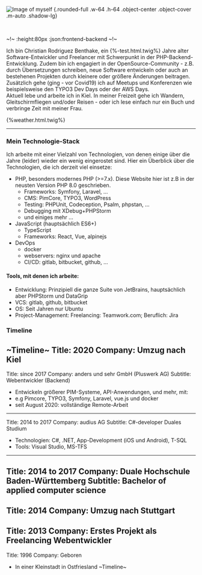 ![Image of myself](build/images/IMG_5233.JPG) {.rounded-full .w-64 .h-64 .object-center .object-cover .m-auto .shadow-lg}

<br />

~!~
:height:80px
:json:frontend-backend
~!~

Ich bin Christian Rodriguez Benthake, ein {%-test.html.twig%} Jahre alter Software-Entwickler und Freelancer mit Schwerpunkt in der PHP-Backend-Entwicklung.
Zudem bin ich engagiert in der OpenSource-Community - z.B. durch Übersetzungen schreiben, neue Software entwickeln oder auch an bestehenen Projekten durch kleinere oder größere Änderungen beitragen.
Zusätzlich gehe (ging - vor Covid19) ich auf Meetups und Konferenzen wie beispielsweise den TYPO3 Dev Days oder der AWS Days.  
Aktuell lebe und arbeite ich in Kiel. In meiner Freizeit gehe ich Wandern, Gleitschirmfliegen und/oder Reisen - oder ich lese einfach nur ein Buch und verbringe Zeit mit meiner Frau.
<br />

{%weather.html.twig%}

--------------------------------

### Mein Technologie-Stack

Ich arbeite mit einer Vielzahl von Technologien, von denen einige über die Jahre (leider) wieder ein wenig eingerostet sind.
Hier ein Überblick über die Technologien, die ich derzeit viel einsetze:

- PHP, besonders modernes PHP (>=7.x). Diese Website hier ist z.B in der neusten Version PHP 8.0 geschrieben.
  - Frameworks: Symfony, Laravel, ...
  - CMS: PimCore, TYPO3, WordPress
  - Testing: PHPUnit, Codeception, Psalm, phpstan, ...
  - Debugging mit XDebug+PHPStorm
  - und einiges mehr ...
- JavaScript (hauptsächlich ES6+)
  - TypeScript
  - Frameworks: React, Vue, alpinejs
- DevOps
  - docker
  - webservers: nginx und apache
  - CI/CD: gitlab, bitbucket, github, ... 
  
#### Tools, mit denen ich arbeite:

- Entwicklung: Prinzipiell die ganze Suite von JetBrains, hauptsächlich aber PHPStorm und DataGrip
- VCS: gitlab, github, bitbucket
- OS: Seit Jahren nur Ubuntu
- Project-Management: Freelancing: Teamwork.com; Beruflich: Jira

### Timeline

~Timeline~
Title: 2020
Company: Umzug nach Kiel
---
Title: since 2017
Company: anders und sehr GmbH (Pluswerk AG)
Subtitle: Webentwickler (Backend)
- Entwickeln größerer PIM-Systeme, API-Anwendungen, und mehr, mit:
- e.g Pimcore, TYPO3, Symfony, Laravel, vue.js und docker
- seit August 2020: vollständige Remote-Arbeit
---
Title: 2014 to 2017
Company: audius AG
Subtitle: C#-developer Duales Studium
- Technologien: C#, .NET, App-Development (iOS und Android), T-SQL
- Tools: Visual Studio, MS-TFS
---
Title: 2014 to 2017
Company: Duale Hochschule Baden-Württemberg
Subtitle: Bachelor of applied computer science
---
Title: 2014
Company: Umzug nach Stuttgart
---
Title: 2013
Company: Erstes Projekt als Freelancing Webentwickler
---
Title: 1996
Company: Geboren
- In einer Kleinstadt in Ostfriesland
~Timeline~
